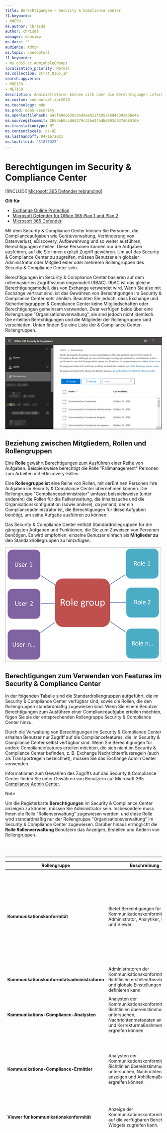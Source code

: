 ```yaml
---
title: Berechtigungen – Security & Compliance Center
f1.keywords:
- NOCSH
ms.author: chrisda
author: chrisda
manager: dansimp
ms.date: ''
audience: Admin
ms.topic: conceptual
f1_keywords:
- ms.o365.cc.AdminRoleGroups
localization_priority: Normal
ms.collection: Strat_O365_IP
search.appverid:
- MOE150
- MET150
description: Administratoren können sich über die Berechtigungen informieren, die im Security & Compliance Center in Microsoft 365.
ms.custom: seo-marvel-apr2020
ms.technology: mdo
ms.prod: m365-security
ms.openlocfilehash: a4cfb0e8638c8ad9ae921f6853ebd4c003ebbe4a
ms.sourcegitcommit: 2655bb0ccd66279c35be2fadbd893c937d084109
ms.translationtype: MT
ms.contentlocale: de-DE
ms.lasthandoff: 04/16/2021
ms.locfileid: "51876325"
---
```

# <a name="permissions-in-the-security--compliance-center"></a>Berechtigungen im Security & Compliance Center

[!INCLUDE [Microsoft 365 Defender rebranding](../includes/microsoft-defender-for-office.md)]

**Gilt für**
- [Exchange Online Protection](exchange-online-protection-overview.md)
- [Microsoft Defender für Office 365 Plan 1 und Plan 2](defender-for-office-365.md)
- [Microsoft 365 Defender](../defender/microsoft-365-defender.md)

Mit dem Security & Compliance Center können Sie Personen, die Complianceaufgaben wie Geräteverwaltung, Verhinderung von Datenverlust, eDiscovery, Aufbewahrung und so weiter ausführen, Berechtigungen erteilen. Diese Personen können nur die Aufgaben ausführen, auf die Sie ihnen explizit Zugriff gewähren. Um auf das Security & Compliance Center zu zugreifen, müssen Benutzer ein globaler Administrator oder Mitglied einer oder mehreren Rollengruppen des Security & Compliance Center sein.

Berechtigungen im Security & Compliance Center basieren auf dem rollenbasierten Zugriffssteuerungsmodell (RBAC). RbAC ist das gleiche Berechtigungsmodell, das von Exchange verwendet wird. Wenn Sie also mit Exchange vertraut sind, ist das Gewähren von Berechtigungen im Security & Compliance Center sehr ähnlich. Beachten Sie jedoch, dass Exchange und Sicherheitsgruppen & Compliance Center keine Mitgliedschaften oder Berechtigungen gemeinsam verwenden. Zwar verfügen beide über eine Rollengruppe "Organisationsverwaltung", sie sind jedoch nicht identisch. Die erteilten Berechtigungen und die Mitglieder der Rollengruppen sind verschieden. Unten finden Sie eine Liste der & Compliance Center-Rollengruppen.

![Seite "Berechtigungen" im Security & Compliance Center](../../media/992c20ca-e82e-497c-9c8d-6fab212deb80.png)

## <a name="relationship-of-members-roles-and-role-groups"></a>Beziehung zwischen Mitgliedern, Rollen und Rollengruppen

Eine **Rolle** gewährt Berechtigungen zum Ausführen einer Reihe von Aufgaben. Beispielsweise berechtigt die Rolle "Fallmanagement" Personen zum Arbeiten mit eDiscovery-Fällen.

Eine **Rollengruppe ist** eine Reihe von Rollen, mit derEnt nen Personen ihre Aufgaben im Security & Compliance Center übernehmen können. Die Rollengruppe "Complianceadministrator" umfasst beispielsweise (unter anderem) die Rollen für die Fallverwaltung, die Inhaltssuche und die Organisationskonfiguration (sowie andere), da jemand, der ein Complianceadministrator ist, die Berechtigungen für diese Aufgaben benötigt, um seine Aufgabe ausführen zu können.

Das Security & Compliance Center enthält Standardrollegruppen für die gängigsten Aufgaben und Funktionen, die Sie zum Zuweisen von Personen benötigen. Es wird empfohlen, einzelne Benutzer einfach als **Mitglieder zu** den Standardrollegruppen zu hinzufügen.

![Diagramm mit der Beziehung von Rollengruppen zu Rollen und Mitgliedern](../../media/2a16d200-968c-4755-98ec-f1862d58cb8b.png)

## <a name="permissions-needed-to-use-features-in-the-security--compliance-center"></a>Berechtigungen zum Verwenden von Features im Security & Compliance Center

In der folgenden Tabelle sind die Standardrollengruppen aufgeführt, die im Security & Compliance Center verfügbar sind, sowie die Rollen, die den Rollengruppen standardmäßig zugewiesen sind. Wenn Sie einem Benutzer Berechtigungen zum Ausführen einer Complianceaufgabe erteilen möchten, fügen Sie sie der entsprechenden Rollengruppe Security & Compliance Center hinzu.

Durch die Verwaltung von Berechtigungen im Security & Compliance Center erhalten Benutzer nur Zugriff auf die Compliancefeatures, die im Security & Compliance Center selbst verfügbar sind. Wenn Sie Berechtigungen für andere Compliancefeatures erteilen möchten, die sich nicht im Security & Compliance Center befinden, z. B. Exchange Nachrichtenflussregeln (auch als Transportregeln bezeichnet), müssen Sie das Exchange Admin Center verwenden.

Informationen zum Gewähren des Zugriffs auf das Security & Compliance Center finden Sie unter Gewähren von Benutzern auf Microsoft 365 [Compliance Admin Center](grant-access-to-the-security-and-compliance-center.md).

> [!NOTE]
> Um die Registerkarte **Berechtigungen** im Security & Compliance Center anzeigen zu können, müssen Sie Administrator sein. Insbesondere muss Ihnen die  Rolle "Rollenverwaltung" zugewiesen werden,  und diese Rolle wird standardmäßig nur der Rollengruppe "Organisationsverwaltung" im Security & Compliance Center zugewiesen. Darüber hinaus ermöglicht die **Rolle Rollenverwaltung** Benutzern das Anzeigen, Erstellen und Ändern von Rollengruppen.

<br><br>

****

|Rollengruppe|Beschreibung|Zugewiesene Standardrollen|
|---|---|---|
|**Kommunikationskonformität**|Bietet Berechtigungen für alle Kommunikationskonformitätsrollen: Administrator, Analytiker, Ermittler und Viewer.|Fallverwaltung <p> Kommunikations-Compliance-Administrator <p> Analyse der Kommunikationskonformität <p> Kommunikations-Compliance-Fallverwaltung <p> Untersuchung der Kommunikationskonformität <p> Communication Compliance Viewer <p> Datenklassifizierungsfeedbackanbieter <p> View-Only Fall|
|**Kommunikationskonformitätsadministratoren**|Administratoren der Kommunikationskonformität, die Richtlinien erstellen/bearbeiten und globale Einstellungen definieren kann.|Kommunikations-Compliance-Administrator <p> Kommunikations-Compliance-Fallverwaltung|
|**Kommunikations-Compliance-Analysten**|Analysten der Kommunikationskonformität, die Richtlinien übereinstimmungen untersuchen, Nachrichtenmetadaten anzeigen und Korrekturmaßnahmen ergreifen können.|Analyse der Kommunikationskonformität <p> Kommunikations-Compliance-Fallverwaltung|
|**Kommunikations-Compliance-Ermittler**|Analysten der Kommunikationskonformität, die Richtlinien übereinstimmungen untersuchen, Nachrichteninhalte anzeigen und Abhilfemaßnahmen ergreifen können.|Fallverwaltung <p> Analyse der Kommunikationskonformität <p> Kommunikations-Compliance-Fallverwaltung <p> Untersuchung der Kommunikationskonformität <p> Datenklassifizierungsfeedbackanbieter <p> View-Only Fall|
|**Viewer für kommunikationskonformität**|Anzeige der Kommunikationskonformität, die auf die verfügbaren Berichte und Widgets zugreifen kann.|Kommunikations-Compliance-Fallverwaltung <p> Communication Compliance Viewer|
|**Complianceadministrator**<sup>1</sup>|Mitglieder können Einstellungen für geräteverwaltung, Verhinderung von Datenverlust, Berichte und Aufbewahrung verwalten.|Fallverwaltung <p> Complianceadministrator <p> Compliance-Suche <p> Datenklassifizierungsfeedbackanbieter <p> Datenklassifizierungsfeedback-Prüfer <p> Geräteverwaltung <p> Dispositionsverwaltung <p> DLP-Complianceverwaltung <p> Hold <p> IB-Compliance-Management <p> Benachrichtigungen verwalten <p> Organisationskonfiguration <p> RecordManagement <p> Aufbewahrungsverwaltung <p> Überwachungsprotokolle nur anzeigen <p> View-Only Fall <p> View-Only Geräteverwaltung <p> View-Only DLP Compliance Management <p> View-Only von IB Compliance Management <p> View-Only Verwalten von Warnungen <p> Schreibgeschützte Empfänger <p> View-Only Datensatzverwaltung <p> View-Only Aufbewahrungsverwaltung|
|**Compliancedatenadministrator**|Mitglieder können Einstellungen für Geräteverwaltung, Datenschutz, Verhinderung von Datenverlust, Berichte und Aufbewahrung verwalten.|Complianceadministrator <p> Compliance-Suche <p> Geräteverwaltung <p> DLP-Complianceverwaltung <p> Dispositionsverwaltung <p> IB-Compliance-Management <p> Benachrichtigungen verwalten <p> Organisationskonfiguration <p> RecordManagement <p> Aufbewahrungsverwaltung <p> Vertraulichkeitsbezeichnungsadministrator <p> Überwachungsprotokolle nur anzeigen <p> View-Only Geräteverwaltung <p> View-Only DLP Compliance Management <p> View-Only von IB Compliance Management <p> View-Only Verwalten von Warnungen <p> Schreibgeschützte Empfänger <p> View-Only Datensatzverwaltung <p> View-Only Aufbewahrungsverwaltung|
|**Compliance-Manager-Administratoren**|Verwalten der Erstellung und Änderung von Vorlagen.|Verwaltung des Compliance-Managers <p> Compliance-Manager-Bewertung <p> Compliance-Manager-Beitrag <p> Compliance-Manager-Leser|
|**Compliance-Manager-Assessors**|Erstellen Sie Bewertungen, implementieren Sie Verbesserungsmaßnahmen, und aktualisieren Sie den Teststatus für Verbesserungsmaßnahmen.|Compliance-Manager-Bewertung <p> Compliance-Manager-Beitrag <p> Compliance-Manager-Leser|
|**Mitwirkende des Compliance-Managers**|Erstellen Sie Bewertungen, und führen Sie Arbeit zur Implementierung von Verbesserungsmaßnahmen durch.|Compliance-Manager-Beitrag <p> Compliance-Manager-Leser|
|**Compliance-Manager-Leser**|Anzeigen aller Compliance -Manager-Inhalte mit Ausnahme von Administratorfunktionen.|Compliance-Manager-Leser|
|**Inhalts-Explorer-Inhaltsanzeige**|Anzeigen der Inhaltsdateien im Inhalts-Explorer.|Inhaltsanzeige für die Datenklassifizierung|
|**Inhalts-Explorer-Listenanzeige**|Alle Elemente im Inhalts-Explorer nur im Listenformat anzeigen.|Datenklassifizierungslistenanzeige|
|**eDiscovery-Manager**|Mitglieder können Suchvorgänge durchführen und Postfächer, SharePoint Online-Websites und OneDrive for Business-Orte im In-Situ-Speicher platzieren. Mitglieder können auch eDiscovery-Fälle erstellen und verwalten, Mitglieder zu einem Fall hinzufügen und entfernen, Inhaltssuchen erstellen und bearbeiten, die einem Fall zugeordnet sind, und auf Falldaten in Advanced eDiscovery. <p> Ein eDiscovery-Administrator ist Mitglied der Rollengruppe "eDiscovery-Manager", der zusätzliche Berechtigungen zugewiesen wurden. Zusätzlich zu den Aufgaben, die ein eDiscovery-Manager ausführen kann, kann ein eDiscovery-Administrator die folgenden Aufgaben ausführen:<ul><li>Alle eDiscovery-Fälle in der Organisation anzeigen.</li><li>Verwalten von eDiscovery-Fällen, nachdem sie sich selbst als Fallmitglied hinzugefügt haben.</li></ul> <p> Der Hauptunterschied zwischen einem eDiscovery-Manager und einem eDiscovery-Administrator besteht in dem, dass ein eDiscovery-Administrator auf alle Fälle zugreifen kann, die auf der **Seite eDiscovery-Fälle** im Security & Compliance Center aufgeführt sind. Ein eDiscovery-Manager kann nur auf die fälle zugreifen, in denen er erstellt wurde, oder auf Fälle, in denen er Mitglied ist. Weitere Informationen zum Erstellen eines eDiscovery-Administrators finden Sie unter [Assign eDiscovery permissions in](../../compliance/assign-ediscovery-permissions.md)the Security & Compliance Center .|Fallverwaltung <p> Kommunikation <p> Compliance-Suche <p> Verwahrer <p> Exportieren <p> Hold <p> Vorschau <p> Überprüfung <p> RMS-Entschlüsselung|
|**Globaler Leser**|Mitglieder haben schreibgeschützten Zugriff auf Berichte, Warnungen und können alle Konfigurationen und Einstellungen anzeigen.<p> Der Hauptunterschied zwischen Global Reader und Security Reader ist, dass ein globaler Leser auf Konfiguration **und Einstellungen zugreifen kann.**|Sicherheitsleseberechtigter <p> Vertraulichkeitsbezeichnungsleser <p> Service Assurance-Ansicht <p> Überwachungsprotokolle nur anzeigen <p> View-Only Geräteverwaltung <p> View-Only DLP Compliance Management <p> View-Only von IB Compliance Management <p> View-Only Verwalten von Warnungen <p> Schreibgeschützte Empfänger <p> View-Only Datensatzverwaltung <p> View-Only Aufbewahrungsverwaltung|
|**Insider Risk Management**|Verwenden Sie diese Rollengruppe zum Verwalten des Risikomanagements für Ihr Unternehmen in einer einzigen Gruppe. Wenn Sie alle Benutzerkonten für designierte Administratoren, Analytiker und Prüfer hinzufügen, können Sie Berechtigungen für das Insider-Risikomanagement in einer einzigen Gruppe konfigurieren. Diese Rollengruppe enthält alle Berechtigungsrollen für Insider-Risikomanagement. Dies ist die einfachste Möglichkeit, den Einstieg in das Insider-Risikomanagement schnell zu finden und eignet sich gut für Unternehmen, die keine separaten Berechtigungen benötigen, die für getrennte Benutzergruppen definiert sind.|Fallverwaltung <p> Insider Risk Management Admin <p> Insider Risk Management Analysis <p> Untersuchung des Insider-Risikomanagements <p> View-Only Fall|
|**Insider Risk Management Admins**|Verwenden Sie diese Rollengruppe, um zunächst das Insiderrisikomanagement zu konfigurieren und später Insiderrisikoadministratoren in eine definierte Gruppe zu trennen. Benutzer in dieser Rollengruppe können Verwaltungsrichtlinien, globale Einstellungen und Rollengruppenzuweisungen für Insiderrisiken erstellen, lesen, aktualisieren und löschen.|Fallverwaltung <p> Insider Risk Management Admin <p> View-Only Fall|
|**Insider-Risikomanagement-Analysten**|Verwenden Sie diese Gruppe, um Benutzern Berechtigungen zuzuweisen, die als Analysten im Falle eines Insiderrisikos fungieren. Benutzer in dieser Rollengruppe können auf alle Warnungs-, Falll- und Benachrichtigungsvorlagen für Insiderrisiken zugreifen. Sie könne nicht auf den Inhalts-Explorer für Insider-Risiken zugreifen.|Fallverwaltung <p> Insider Risk Management Analysis <p> View-Only Fall|
|**Insider Risk Management Auditoren**|Verwenden Sie diese Gruppe, um Benutzern Berechtigungen zu erteilen, die Insider-Risikomanagementaktivitäten überwachen. Benutzer in dieser Rollengruppe können auf das Überwachungsprotokoll für Insiderrisiken zugreifen.|Insider Risk Management Audit|
|**Insider-Risikomanagement-Prüfer**|Verwenden Sie diese Gruppe, um Benutzern Berechtigungen zuzuweisen, die als Datenprüfer für Insiderrisiken fungieren. Benutzer in dieser Rollengruppe können auf alle Warnungs-, Falll- und Benachrichtigungsvorlagen für Insiderrisiken sowie auf den Inhalts-Explorer für alle Fälle zugreifen.|Fallverwaltung <p> Untersuchung des Insider-Risikomanagements <p> View-Only Fall|
|**IRM-Mitwirkende**|Diese Rollengruppe ist sichtbar, wird jedoch nur von Hintergrunddiensten verwendet.|Permanenter Beitrag zum Insider Risk Management <p> Temporärer Beitrag zum Insider Risk Management|
|**MailFlow-Administrator**|Mitglieder können Einblicke und Berichte zum Nachrichtenfluss im Security & Compliance Center überwachen und anzeigen. Globale Administratoren können dieser Gruppe normale Benutzer hinzufügen, aber wenn der Benutzer kein Mitglied der gruppe "Exchange Admin" ist, hat der Benutzer keinen Zugriff auf Exchange Verwaltungsaufgaben.|Schreibgeschützte Empfänger|
|**Organisationsverwaltung**<sup>1</sup>|Mitglieder können Berechtigungen für den Zugriff auf Features im Security & Compliance Center steuern und auch Einstellungen für geräteverwaltung, Verhinderung von Datenverlust, Berichte und Aufbewahrung verwalten. <p> Benutzer, die keine globalen Administratoren sind, müssen Exchange administratoren sein, um Geräte, die von Basic Mobility and Security for Microsoft 365 (früher als Mobile Device Management oder MDM bekannt) verwaltet werden, zu sehen und Maßnahmen zu ergreifen. <p> Globale Administratoren werden automatisch als Mitglieder dieser Rollengruppe hinzugefügt.|Überwachungsprotokolle <p> Fallverwaltung <p> Complianceadministrator <p> Compliance-Suche <p> Geräteverwaltung <p> DLP-Complianceverwaltung <p> Hold <p> IB-Compliance-Management <p> Benachrichtigungen verwalten <p> Organisationskonfiguration <p> Quarantäne <p> RecordManagement <p> Aufbewahrungsverwaltung <p> Rollenverwaltung <p> Suchen und Löschen <p> Sicherheitsadministrator <p> Sicherheitsleseberechtigter <p> Vertraulichkeitsbezeichnungsadministrator <p> Vertraulichkeitsbezeichnungsleser <p> Service Assurance-Ansicht <p> Tag-Mitwirkender <p> Tag-Manager <p> Tag Reader <p> Überwachungsprotokolle nur anzeigen <p> View-Only Geräteverwaltung <p> View-Only DLP Compliance Management <p> View-Only von IB Compliance Management <p> View-Only Fall <p> View-Only Verwalten von Warnungen <p> Schreibgeschützte Empfänger <p> View-Only Datensatzverwaltung <p> View-Only Aufbewahrungsverwaltung|
|**Quarantäneadministrator**|Mitglieder können auf alle Quarantäneaktionen zugreifen. Weitere Informationen finden Sie unter [Manage quarantined messages and files as an admin in EOP](manage-quarantined-messages-and-files.md)|Quarantäne|
|**Datensatzverwaltung**|Mitglieder können alle Aspekte der Datensatzverwaltung konfigurieren, einschließlich Aufbewahrungsbezeichnungen und Dispositionsüberprüfungen.|Dispositionsverwaltung <p> RecordManagement <p> Aufbewahrungsverwaltung|
|**Reviewer**|Mitglieder können in Advanced eDiscovery auf [Überprüfungssätze](../../compliance/overview-ediscovery-20.md) zugreifen. Mitglieder dieser Rollengruppe können die Liste der Fälle auf der **Seite eDiscovery > Advanced** im Microsoft 365 Compliance Center anzeigen und öffnen, in dem sie Mitglieder sind. Nachdem der Benutzer auf einen fall Advanced eDiscovery, kann er **Sätze überprüfen** auswählen, um auf Falldaten zu zugreifen. Diese Rolle ermöglicht es dem Benutzer nicht, eine Vorschau der Ergebnisse einer Sammlungssuche anzuzeigen, die dem Fall zugeordnet ist, oder andere Such- oder Fallverwaltungsaufgaben auszuführen. Mitglieder dieser Rollengruppe können nur auf die Daten in einem Überprüfungssatz zugreifen.|Überprüfung|
|**Sicherheitsadministrator**|Mitglieder haben Zugriff auf eine Reihe von Sicherheitsfeatures von Identity Protection Center, Privileged Identity Management, Monitor Microsoft 365 Service Health und Security & Compliance Center. <p> Standardmäßig scheint diese Rollengruppe keine Mitglieder zu haben. Die Rolle "Sicherheitsadministrator" Azure Active Directory dieser Rollengruppe zugewiesen. Daher erbt diese Rollengruppe die Funktionen und die Mitgliedschaft der Sicherheitsadministratorrolle von Azure Active Directory. <p> Um Berechtigungen zentral zu verwalten, fügen Sie Gruppenmitglieder im Azure Active Directory admin Center hinzu und entfernen sie. Weitere Informationen finden Sie unter [Administrator role permissions in Azure Active Directory](/azure/active-directory/users-groups-roles/directory-assign-admin-roles). Wenn Sie diese Rollengruppe im Security & Compliance Center (Mitgliedschaft oder Rollen) bearbeiten, gelten diese Änderungen nur für das Security & Compliance Center und nicht für andere Dienste. <p> Diese Rollengruppe umfasst alle schreibgeschützten Berechtigungen der Rolle "Sicherheitsleser" sowie eine Reihe zusätzlicher Administratorberechtigungen für dieselben Dienste: Azure Information Protection, Identity Protection Center, Privileged Identity Management, Monitor Microsoft 365 Service Health und Security & Compliance Center.|Überwachungsprotokolle <p> Geräteverwaltung <p> DLP-Complianceverwaltung <p> IB-Compliance-Management <p> Benachrichtigungen verwalten <p> Quarantäne <p> Sicherheitsadministrator <p> Vertraulichkeitsbezeichnungsadministrator <p> Tag-Mitwirkender <p> Tag-Manager <p> Tag Reader <p> Überwachungsprotokolle nur anzeigen <p> View-Only Geräteverwaltung <p> View-Only DLP Compliance Management <p> View-Only von IB Compliance Management <p> View-Only Verwalten von Warnungen|
|**Sicherheitsoperator**|Mitglieder können Sicherheitswarnungen verwalten und auch Berichte und Einstellungen von Sicherheitsfeatures anzeigen.|Compliance-Suche <p> Benachrichtigungen verwalten <p> Sicherheitsleseberechtigter <p> Tag-Mitwirkender <p> Tag Reader <p> Überwachungsprotokolle nur anzeigen <p> View-Only Geräteverwaltung <p> View-Only DLP Compliance Management <p> View-Only von IB Compliance Management <p> View-Only Verwalten von Warnungen|
|**Security Reader**|Mitglieder haben schreibgeschützten Zugriff auf eine Reihe von Sicherheitsfeatures von Identity Protection Center, Privileged Identity Management, Monitor Microsoft 365 Service Health und Security & Compliance Center. <p> Standardmäßig scheint diese Rollengruppe keine Mitglieder zu haben. Die Rolle "Security Reader" Azure Active Directory dieser Rollengruppe zugewiesen. Daher erbt diese Rollengruppe die Funktionen und die Mitgliedschaft der Rolle "Security Reader" von Azure Active Directory. <p> Um Berechtigungen zentral zu verwalten, fügen Sie Gruppenmitglieder im Azure Active Directory admin Center hinzu und entfernen sie. Weitere Informationen finden Sie unter [Administrator role permissions in Azure Active Directory](/azure/active-directory/users-groups-roles/directory-assign-admin-roles). Wenn Sie diese Rollengruppe im Security & Compliance Center (Mitgliedschaft oder Rollen) bearbeiten, gelten diese Änderungen nur für das Security & Compliance Center und nicht für andere Dienste.|Sicherheitsleseberechtigter <p> Vertraulichkeitsbezeichnungsleser <p> Tag Reader <p> View-Only Geräteverwaltung <p> View-Only DLP Compliance Management <p> View-Only von IB Compliance Management <p> View-Only Verwalten von Warnungen|
|**Dienstüberprüfungsbenutzer**|Mitglieder können auf den Abschnitt Service Assurance im Security & Compliance Center zugreifen. Die Dienstsicherung stellt Berichte und Dokumente zur Verfügung, in denen die Sicherheitspraktiken von Microsoft für Kundendaten beschrieben werden, die in einem Microsoft 365. Außerdem werden unabhängige Auditberichte von Drittanbietern zu Microsoft 365. Weitere Informationen finden Sie unter [Service Assurance im Security & Compliance Center](../../compliance/service-assurance.md).|Service Assurance-Ansicht|
|**Aufsichtsüberprüfung**|Mitglieder können die Richtlinien erstellen und verwalten, die definieren, welche Kommunikation in einer Organisation einer Überprüfung unterliegt. Weitere Informationen finden Sie unter [Configure communication compliance policies for your organization](../../compliance/communication-compliance-configure.md).|Aufsichtsüberprüfungsadministrator|
|

> [!NOTE]
> <sup>1</sup> Diese Rollengruppe weist Mitgliedern nicht die erforderlichen Berechtigungen zum Durchsuchen des Überwachungsprotokolls oder zum Verwenden von Berichten zu, die Exchange-Daten enthalten können, z. B. DLP oder Defender für Office 365 Berichte. Um das Überwachungsprotokoll zu durchsuchen oder alle Berichte anzeigen zu können, müssen einem Benutzer in diesem Exchange Online. Der Grund dafür ist, dass es sich bei dem zugrundeliegenden Cmdlet, das für die Durchsuchung des Überwachungsprotokolls verwendet wird, um ein Exchange Online-Cmdlet handelt. Globale Administratoren können das Überwachungsprotokoll durchsuchen und alle Berichte anzeigen, da sie automatisch als Mitglieder der Rollengruppe "Organisationsverwaltung" in Exchange Online. Weitere Informationen finden Sie unter [Durchsuchen des Überwachungsprotokolls im Security & Compliance Center](../../compliance/search-the-audit-log-in-security-and-compliance.md).

## <a name="roles-in-the-security--compliance-center"></a>Rollen im Security & Compliance Center

In der folgenden Tabelle sind die verfügbaren Rollen und rollengruppen aufgeführt, denen sie standardmäßig zugewiesen sind.

Beachten Sie, dass die folgenden Rollen standardmäßig nicht der Rollengruppe Organisationsverwaltung zugewiesen sind:

- Attack Simulator Admin
- Autor der Nutzlast des Angriffssimulators
- Kommunikation
- Kommunikations-Compliance-Administrator
- Analyse der Kommunikationskonformität
- Kommunikations-Compliance-Fallverwaltung
- Untersuchung der Kommunikationskonformität
- Communication Compliance Viewer
- Verwaltung des Compliance-Managers
- Compliance-Manager-Bewertung
- Compliance-Manager-Beitrag
- Compliance-Manager-Leser
- Verwahrer
- Inhaltsanzeige für die Datenklassifizierung
- Datenklassifizierungsfeedbackanbieter
- Datenklassifizierungsfeedback-Prüfer
- Datenklassifizierungslistenanzeige
- Dispositionsverwaltung
- Exportieren
- Insider Risk Management Admin
- Insider Risk Management Analysis
- Insider Risk Management Audit
- Untersuchung des Insider-Risikomanagements
- Permanenter Beitrag zum Insider Risk Management
- Temporärer Beitrag zum Insider Risk Management
- Vorschau
- Überprüfung
- RMS-Entschlüsselung
- Aufsichtsüberprüfungsadministrator

<br><br>

****

|Rolle|Beschreibung|Standardzuweisungen für Rollengruppen|
|---|---|---|
|**Attack Simulator Admin**|Wird zum Erstellen und Verwalten aller Aspekte von Angriffssimulationskampagnen verwendet.||
|**Autor der Nutzlast des Angriffssimulators**|Wird verwendet, um Angriffsnutzlasten zu erstellen und zu verwalten, die vom Administrator des Angriffssimulators bereitgestellt werden können.||
|**Überwachungsprotokolle**|Aktivieren und konfigurieren Sie die Überwachung für die Organisation, zeigen Sie die Überwachungsberichte der Organisation an, und exportieren Sie diese Berichte dann in eine Datei.|Organisationsverwaltung <p> Sicherheitsadministrator|
|**Fallverwaltung**|Erstellen, Bearbeiten, Löschen und Steuern des Zugriffs auf eDiscovery-Fälle.|Kommunikationscompliance <p> Kommunikations-Compliance-Ermittler <p> Complianceadministrator <p>eDiscovery-Manager <p> Insider-Risikomanagement <p> Insider Risk Management Admins <p> Insider-Risikomanagement-Analysten <p> Insider-Risikomanagement-Prüfer <p> Organisationsverwaltung|
|**Kommunikation**|Verwalten Sie die gesamte Kommunikation mit den in einem Fall Advanced eDiscovery Custodians.  Erstellen von Haltebenachrichtigungen, Halten von Erinnerungen und Eskalationen für die Verwaltung. Verfolgen Sie die Bestätigung von Haltebenachrichtigungen durch den Verwahrer, und verwalten Sie den Zugriff auf das Verwahrportal, das von jedem Verwahrer in einem Fall zum Nachverfolgen der Kommunikation für fälle verwendet wird, in denen sie als Verwahrer identifiziert wurden.|eDiscovery-Manager|
|**Kommunikations-Compliance-Administrator**|Wird zum Verwalten von Richtlinien im Feature "Kommunikationskonformität" verwendet.|Kommunikationscompliance <p> Kommunikationskonformitätsadministratoren|
|**Analyse der Kommunikationskonformität**|Wird zum Durchführen der Untersuchung, Behebung der Nachrichtenverstöße im Feature "Kommunikationskonformität" verwendet. Kann nur Nachrichtenmetadaten anzeigen.|Kommunikationscompliance <p> Kommunikations-Compliance-Analysten <p> Kommunikations-Compliance-Ermittler|
|**Kommunikations-Compliance-Fallverwaltung**|Wird für den Zugriff auf Kommunikationskonformitätsfälle verwendet.|Kommunikationscompliance <p> Kommunikationskonformitätsadministratoren <p> Kommunikations-Compliance-Analysten <p> Kommunikations-Compliance-Ermittler <p> Viewer für kommunikationskonformität|
|**Untersuchung der Kommunikationskonformität**|Wird zum Durchführen von Untersuchungen, Korrekturen und Überprüfen von Nachrichtenverstößen im Feature "Kommunikationskonformität" verwendet. Kann Nachrichtenmetadaten und -nachrichten anzeigen.|Kommunikationscompliance <p> Kommunikations-Compliance-Ermittler|
|**Communication Compliance Viewer**|Wird für den Zugriff auf Berichte und Widgets im Feature "Kommunikationskonformität" verwendet.|Kommunikationscompliance <p> Viewer für kommunikationskonformität|
|**Complianceadministrator**|Anzeigen und Bearbeiten von Einstellungen und Berichten für Compliancefeatures.|Complianceadministrator <p> Compliancedatenadministrator <p> Organisationsverwaltung|
|**Verwaltung des Compliance-Managers**|Verwalten der Erstellung und Änderung von Vorlagen.|Compliance-Manager-Administratoren|
|**Compliance-Manager-Bewertung**|Erstellen Sie Bewertungen, implementieren Sie Verbesserungsmaßnahmen, und aktualisieren Sie den Teststatus für Verbesserungsmaßnahmen.|Compliance-Manager-Administratoren <p> Compliance-Manager-Assessors|
|**Compliance-Manager-Beitrag**|Erstellen Sie Bewertungen, und führen Sie Arbeit zur Implementierung von Verbesserungsmaßnahmen durch.|Compliance-Manager-Administratoren <p> Compliance-Manager-Assessors <p> Mitwirkende des Compliance-Managers|
|**Compliance Manager Reader**|Anzeigen aller Compliance -Manager-Inhalte mit Ausnahme von Administratorfunktionen.|Compliance-Manager-Administratoren <p> Compliance-Manager-Assessors <p> Mitwirkende des Compliance-Managers <p> Compliance-Manager-Leser|
|**Compliance-Suche**|Führen Sie Durchsuchungen in postfächern durch, und erhalten Sie eine Schätzung der Ergebnisse.|Complianceadministrator <p> Compliancedatenadministrator <p>eDiscovery-Manager <p> Organisationsverwaltung <p> Sicherheitsoperator|
|**Custodian**|Identifizieren und verwalten Sie Custodians für Advanced eDiscovery Fälle, und verwenden Sie die Informationen aus Azure Active Directory und anderen Quellen, um Datenquellen zu finden, die Custodians zugeordnet sind. Ordnen Sie anderen Datenquellen wie Postfächern, SharePoint Websites und Teams Custodians in einem Fall zu.  Legen Sie für die Datenquellen, die Custodians zugeordnet sind, einen rechtlichen Halteraum ein, um Inhalte im Kontext eines Falls zu erhalten.|eDiscovery-Manager|
|**Inhaltsanzeige für die Datenklassifizierung**|Anzeigen des in-place-Renderings von Dateien im Inhalts-Explorer.|Inhalts-Explorer-Inhaltsanzeige|
|**Datenklassifizierungsfeedbackanbieter**|Ermöglicht das Bereitstellen von Feedback an Klassifikatoren im Inhalts-Explorer.|Kommunikationscompliance <p> Kommunikations-Compliance-Ermittler <p> Complianceadministrator|
|**Datenklassifizierungsfeedback-Prüfer**|Ermöglicht das Überprüfen von Feedback von Klassifikatoren im Feedback-Explorer.|Complianceadministrator|
|**Datenklassifizierungslistenanzeige**|Zeigen Sie die Liste der Dateien im Inhalts-Explorer an.|Inhalts-Explorer-Listenanzeige|
|**Geräteverwaltung**|Anzeigen und Bearbeiten von Einstellungen und Berichten für Geräteverwaltungsfeatures.|Complianceadministrator <p> Compliancedatenadministrator <p> Organisationsverwaltung <p> Sicherheitsadministrator|
|**Dispositionsverwaltung**|Steuern von Berechtigungen für den Zugriff auf manuelle Disposition im Security & Compliance Center.|Complianceadministrator <p> Compliancedatenadministrator <p> Datensatzverwaltung|
|**DLP-Complianceverwaltung**|Anzeigen und Bearbeiten von Einstellungen und Berichten für Richtlinien zur Verhinderung von Datenverlust (Data Loss Prevention, DLP).|Complianceadministrator <p> Compliancedatenadministrator <p> Organisationsverwaltung <p> Sicherheitsadministrator|
|**Export**|Exportieren von Postfach- und Websiteinhalten, die von suchten zurückgegeben werden.|eDiscovery-Manager|
|**Hold**|Speichern von Inhalten in Postfächern, Websites und öffentlichen Ordnern Bei einem Halteschutz wird eine Kopie des Inhalts an einem sicheren Ort gespeichert. Inhaltsbesitzer können den ursprünglichen Inhalt weiterhin ändern oder löschen.|Complianceadministrator <p>eDiscovery-Manager <p> Organisationsverwaltung|
|**IB-Compliance-Management**|Anzeigen, Erstellen, Entfernen, Ändern und Testen von Richtlinien für Informationsbarrieren.|Complianceadministrator <p> Compliancedatenadministrator <p> Organisationsverwaltung <p> Sicherheitsadministrator|
|**Insider Risk Management Admin**|Erstellen, Bearbeiten, Löschen und Steuern des Zugriffs auf das Insider Risk Management-Feature.|Insider-Risikomanagement <p> Insider Risk Management Admins|
|**Insider Risk Management Analysis**|Greifen Sie auf alle Vorlagen für Insider-Risikomanagementwarnungen, Fälle und Hinweise zu.|Insider-Risikomanagement <p> Insider-Risikomanagement-Analysten|
|**Insider Risk Management Audit**|Anzeigen von Überwachungsprotokollen für Insider-Risiken zulassen.|Insider Risk Management Auditoren|
|**Untersuchung des Insider-Risikomanagements**|Greifen Sie auf alle Insider-Risikomanagementwarnungen, Fälle, Benachrichtigungsvorlagen und den Inhalts-Explorer für alle Fälle zu.|Insider-Risikomanagement <p> Insider-Risikomanagement-Prüfer|
|**Permanenter Beitrag zum Insider Risk Management**|Diese Rollengruppe ist sichtbar, wird jedoch nur von Hintergrunddiensten verwendet.|IRM-Mitwirkende|
|**Temporärer Beitrag zum Insider Risk Management**|Diese Rollengruppe ist sichtbar, wird jedoch nur von Hintergrunddiensten verwendet.|IRM-Mitwirkende|
|**Verwalten von Warnungen**|Anzeigen und Bearbeiten von Einstellungen und Berichten für Warnungen.|Complianceadministrator <p> Compliancedatenadministrator <p> Organisationsverwaltung <p> Sicherheitsadministrator <p> Sicherheitsoperator|
|**Organisationskonfiguration**|Ausführen, Anzeigen und Exportieren von Überwachungsberichten und Verwalten von Compliancerichtlinien für DLP, Geräte und Aufbewahrung.|Complianceadministrator <p> Compliancedatenadministrator <p> Organisationsverwaltung|
|**Preview**|Zeigen Sie eine Liste der Elemente an, die von Inhaltssuchen zurückgegeben werden, und öffnen Sie jedes Element aus der Liste, um dessen Inhalt anzuzeigen.|eDiscovery-Manager|
|**Quarantäne**|Ermöglicht das Anzeigen und Freigeben von isolierten E-Mails.|Quarantäneadministrator <p> Sicherheitsadministrator <p> Organisationsverwaltung|
|**RecordManagement**|Anzeigen und Bearbeiten der Konfiguration des Datensatzverwaltungsfeatures.|Complianceadministrator <p> Compliancedatenadministrator <p> Organisationsverwaltung <p> Datensatzverwaltung|
|**Aufbewahrungsverwaltung**|Verwalten von Aufbewahrungsrichtlinien, Aufbewahrungsbezeichnungen und Aufbewahrungsbezeichnungsrichtlinien.|Complianceadministrator <p> Compliancedatenadministrator <p> Organisationsverwaltung <p> Datensatzverwaltung|
|**Überprüfung**|Diese Rolle ermöglicht Benutzern den Zugriff auf Überprüfungssätze in Advanced eDiscovery Fällen. Benutzer, denen diese Rolle zugewiesen ist, können die Liste der Fälle auf der **Seite eDiscovery > Advanced** im Microsoft 365 Compliance Center, in dem sie Mitglied sind, anzeigen und öffnen. Nachdem der Benutzer auf einen fall Advanced eDiscovery, kann er **Sätze überprüfen** auswählen, um auf Falldaten zu zugreifen. Diese Rolle ermöglicht es dem Benutzer nicht, eine Vorschau der Ergebnisse einer Sammlungssuche anzuzeigen, die dem Fall zugeordnet ist, oder andere Such- oder Fallverwaltungsaufgaben auszuführen. Benutzer mit dieser Rolle können nur auf die Daten in einem Überprüfungssatz zugreifen.|eDiscovery-Manager <p> Reviewer|
|**RMS-Entschlüsselung**|Entschlüsseln von RMS-geschützten Inhalten beim Exportieren von Suchergebnissen.|eDiscovery-Manager|
|**Rollenverwaltung**|Verwalten Sie die Mitgliedschaft in Rollengruppen, und erstellen oder löschen Sie benutzerdefinierte Rollengruppen.|Organisationsverwaltung|
|**Suchen und Löschen**|Ermöglicht Personen das Massenentfernen von Daten, die den Kriterien einer Inhaltssuche entsprechen.|Organisationsverwaltung|
|**Sicherheitsadministrator**|Anzeigen und Bearbeiten der Konfiguration und Berichte für Sicherheitsfeatures.|Organisationsverwaltung <p> Sicherheitsadministrator|
|**Security Reader**|Zeigen Sie die Konfiguration und Berichte für Sicherheitsfeatures an.|Globaler Leser <p> Organisationsverwaltung <p> Sicherheitsoperator <p> Sicherheitsleseberechtigter|
|**Vertraulichkeitsbezeichnungsadministrator**|Anzeigen, Erstellen, Ändern und Entfernen von Vertraulichkeitsbezeichnungen.|Compliancedatenadministrator <p> Organisationsverwaltung <p> Sicherheitsadministrator|
|**Vertraulichkeitsbezeichnungsleser**|Zeigen Sie die Konfiguration und Verwendung von Vertraulichkeitsbezeichnungen an.|Globaler Leser <p> Organisationsverwaltung <p> Sicherheitsleseberechtigter|
|**Service Assurance-Ansicht**|Laden Sie die verfügbaren Dokumente aus dem Abschnitt Service Assurance herunter. Der Inhalt umfasst unabhängige Überwachung, Compliancedokumentation und vertrauensbezogene Anleitungen für die Verwendung Microsoft 365 Zur Verwaltung gesetzlicher Compliance- und Sicherheitsrisiken.|Globaler Leser <p> Organisationsverwaltung <p> Dienstüberprüfungsbenutzer|
|**Aufsichtsüberprüfungsadministrator**|Verwalten von Aufsichtsüberprüfungsrichtlinien, einschließlich der zu überprüfende Kommunikation und der Personen, die die Überprüfung führen sollten.|Aufsichtsüberprüfung|
|**Tag-Mitwirkender**|Anzeigen und Aktualisieren der Mitgliedschaft vorhandener Benutzertags.|Organisationsverwaltung <p> Sicherheitsadministrator <p> Sicherheitsoperator|
|**Tag-Manager**|Anzeigen, Aktualisieren, Erstellen und Löschen von Benutzertags.|Organisationsverwaltung <p> Sicherheitsadministrator|
|**Tag Reader**|Schreibgeschützter Zugriff auf vorhandene Benutzertags.|Sicherheitsleseberechtigter|
|**Überwachungsprotokolle nur anzeigen**|Anzeigen und Exportieren von Überwachungsberichten. Da diese Berichte möglicherweise vertrauliche Informationen enthalten, sollten Sie diese Rolle nur Personen zuweisen, die diese Informationen explizit anzeigen müssen.|Complianceadministrator <p> Compliancedatenadministrator <p> Globaler Leser <p> Organisationsverwaltung <p> Sicherheitsadministrator <p> Sicherheitsoperator|
|**Nur-Ansichts-Fall**||Kommunikationscompliance <p> Kommunikations-Compliance-Ermittler <p> Complianceadministrator <p> Insider-Risikomanagement <p> Insider Risk Management Admins <p> Insider-Risikomanagement-Analysten <p> Insider RiskManagement Investigators <p> Organisationsverwaltung|
|**Nur-Ansichtsgeräteverwaltung**|Zeigen Sie die Konfiguration und Berichte für die Geräteverwaltungsfunktion an.|Complianceadministrator <p> Compliancedatenadministrator <p> Globaler Leser <p> Organisationsverwaltung <p> Sicherheitsadministrator <p> Sicherheitsoperator <p> Sicherheitsleseberechtigter|
|**View-Only DLP Compliance Management**|Anzeigen der Einstellungen und Berichte für Richtlinien zur Verhinderung von Datenverlust (Data Loss Prevention, DLP).|Complianceadministrator <p> Compliancedatenadministrator <p> Globaler Leser <p> Organisationsverwaltung <p> Sicherheitsadministrator <p> Sicherheitsoperator <p> Sicherheitsleseberechtigter|
|**Nur-Ansichts-IB-Compliance-Verwaltung**|Zeigen Sie die Konfiguration und Berichte für das Feature Informationsbarrieren an.|Complianceadministrator <p> Compliancedatenadministrator <p> Globaler Leser <p> Organisationsverwaltung <p> Sicherheitsadministrator <p> Sicherheitsoperator <p> Sicherheitsleseberechtigter|
|**Nur-Ansichtsverwaltung von Warnungen**|Zeigen Sie die Konfiguration und Berichte für das Feature Benachrichtigungen verwalten an.|Complianceadministrator <p> Compliancedatenadministrator <p> Globaler Leser <p> Organisationsverwaltung <p> Sicherheitsadministrator <p> Sicherheitsoperator <p> Sicherheitsleseberechtigter|
|**Schreibgeschützte Empfänger**|Anzeigen von Informationen zu Benutzern und Gruppen.|Complianceadministrator <p> Compliancedatenadministrator <p> Globaler Leser <p> MailFlow-Administrator <p> Organisationsverwaltung|
|**Nur-Ansichtsdatensatzverwaltung**|Zeigen Sie die Konfiguration des Datensatzverwaltungsfeatures an.|Complianceadministrator <p> Compliancedatenadministrator <p> <p> Globaler Leser <p> Organisationsverwaltung|
|**Nur-Ansichtsaufbewahrungsverwaltung**|Anzeigen der Konfiguration von Aufbewahrungsrichtlinien, Aufbewahrungsbezeichnungen und Aufbewahrungsbezeichnungsrichtlinien.|Complianceadministrator <p> Compliancedatenadministrator <p> Globaler Administrator <p> Organisationsverwaltung|
|
